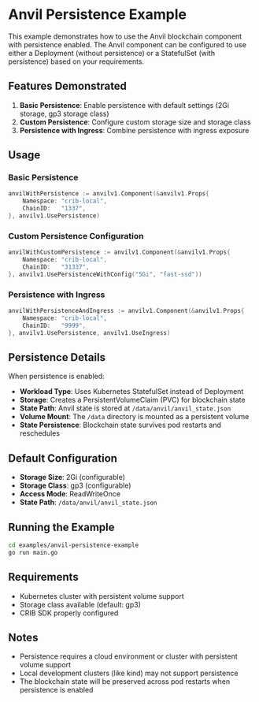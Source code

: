 # Anvil Persistence Example

This example demonstrates how to use the Anvil blockchain component with persistence enabled. The Anvil component can be configured to use either a Deployment (without persistence) or a StatefulSet (with persistence) based on your requirements.

## Features Demonstrated

1. **Basic Persistence**: Enable persistence with default settings (2Gi storage, gp3 storage class)
2. **Custom Persistence**: Configure custom storage size and storage class
3. **Persistence with Ingress**: Combine persistence with ingress exposure

## Usage

### Basic Persistence

```go
anvilWithPersistence := anvilv1.Component(&anvilv1.Props{
    Namespace: "crib-local",
    ChainID:   "1337",
}, anvilv1.UsePersistence)
```

### Custom Persistence Configuration

```go
anvilWithCustomPersistence := anvilv1.Component(&anvilv1.Props{
    Namespace: "crib-local",
    ChainID:   "31337",
}, anvilv1.UsePersistenceWithConfig("5Gi", "fast-ssd"))
```

### Persistence with Ingress

```go
anvilWithPersistenceAndIngress := anvilv1.Component(&anvilv1.Props{
    Namespace: "crib-local",
    ChainID:   "9999",
}, anvilv1.UsePersistence, anvilv1.UseIngress)
```

## Persistence Details

When persistence is enabled:

- **Workload Type**: Uses Kubernetes StatefulSet instead of Deployment
- **Storage**: Creates a PersistentVolumeClaim (PVC) for blockchain state
- **State Path**: Anvil state is stored at `/data/anvil/anvil_state.json`
- **Volume Mount**: The `/data` directory is mounted as a persistent volume
- **State Persistence**: Blockchain state survives pod restarts and reschedules

## Default Configuration

- **Storage Size**: 2Gi (configurable)
- **Storage Class**: gp3 (configurable)
- **Access Mode**: ReadWriteOnce
- **State Path**: `/data/anvil/anvil_state.json`

## Running the Example

```bash
cd examples/anvil-persistence-example
go run main.go
```

## Requirements

- Kubernetes cluster with persistent volume support
- Storage class available (default: gp3)
- CRIB SDK properly configured

## Notes

- Persistence requires a cloud environment or cluster with persistent volume support
- Local development clusters (like kind) may not support persistence
- The blockchain state will be preserved across pod restarts when persistence is enabled 